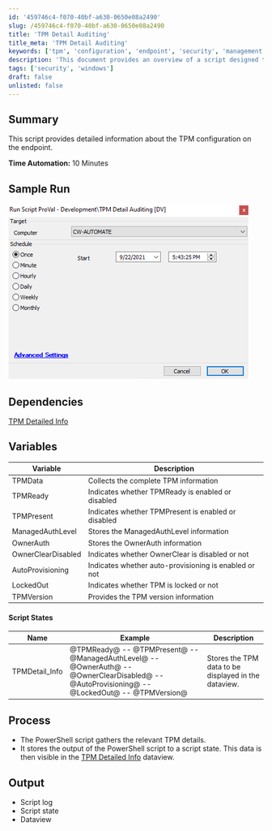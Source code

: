 ```yaml
---
id: '459746c4-f070-40bf-a630-0650e08a2490'
slug: /459746c4-f070-40bf-a630-0650e08a2490
title: 'TPM Detail Auditing'
title_meta: 'TPM Detail Auditing'
keywords: ['tpm', 'configuration', 'endpoint', 'security', 'management']
description: 'This document provides an overview of a script designed to retrieve detailed information about the Trusted Platform Module (TPM) configuration on an endpoint. It outlines the script’s functionality, dependencies, variables, and the expected output, including sample runs and process descriptions.'
tags: ['security', 'windows']
draft: false
unlisted: false
---
```


## Summary

This script provides detailed information about the TPM configuration on the endpoint.

**Time Automation:** 10 Minutes

## Sample Run

![Sample Run](../../../static/img/docs/459746c4-f070-40bf-a630-0650e08a2490/image_1.png)

## Dependencies

[TPM Detailed Info](/docs/3210ea64-6a5d-416d-aea8-8e5399c0e62c)

## Variables

| Variable              | Description                                                   |
|-----------------------|---------------------------------------------------------------|
| TPMData               | Collects the complete TPM information                         |
| TPMReady              | Indicates whether TPMReady is enabled or disabled             |
| TPMPresent            | Indicates whether TPMPresent is enabled or disabled           |
| ManagedAuthLevel      | Stores the ManagedAuthLevel information                       |
| OwnerAuth             | Stores the OwnerAuth information                              |
| OwnerClearDisabled    | Indicates whether OwnerClear is disabled or not               |
| AutoProvisioning      | Indicates whether auto-provisioning is enabled or not        |
| LockedOut             | Indicates whether TPM is locked or not                        |
| TPMVersion            | Provides the TPM version information                          |

#### Script States

| Name                   | Example                                                                                                      | Description                                               |
|------------------------|--------------------------------------------------------------------------------------------------------------|-----------------------------------------------------------|
| TPMDetail_Info         | @TPMReady@ -- @TPMPresent@ -- @ManagedAuthLevel@ -- @OwnerAuth@ -- @OwnerClearDisabled@ -- @AutoProvisioning@ -- @LockedOut@ -- @TPMVersion@ | Stores the TPM data to be displayed in the dataview.     |

## Process

- The PowerShell script gathers the relevant TPM details.
- It stores the output of the PowerShell script to a script state. This data is then visible in the [TPM Detailed Info](/docs/3210ea64-6a5d-416d-aea8-8e5399c0e62c) dataview.

## Output

- Script log
- Script state
- Dataview

